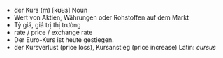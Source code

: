 - der Kurs (m)	[kʊʁs]	Noun	
- Wert von Aktien, Währungen oder Rohstoffen auf dem Markt
- Tỷ giá, giá trị thị trường
- rate / price / exchange rate
- Der Euro-Kurs ist heute gestiegen.
- der Kursverlust (price loss), Kursanstieg (price increase)	Latin: *cursus*